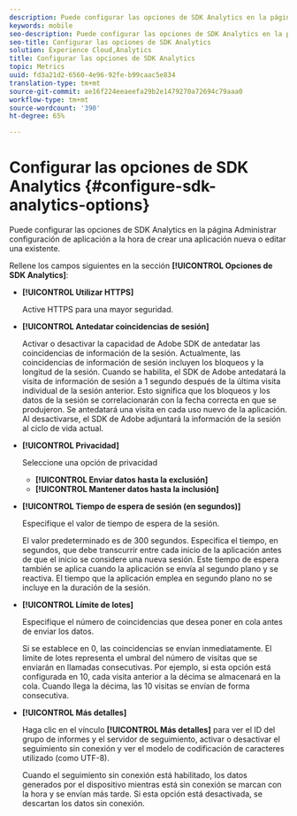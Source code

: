 ```yaml
---
description: Puede configurar las opciones de SDK Analytics en la página Administrar configuración de aplicación a la hora de crear una aplicación nueva o editar una existente.
keywords: mobile
seo-description: Puede configurar las opciones de SDK Analytics en la página Administrar configuración de aplicación a la hora de crear una aplicación nueva o editar una existente.
seo-title: Configurar las opciones de SDK Analytics
solution: Experience Cloud,Analytics
title: Configurar las opciones de SDK Analytics
topic: Metrics
uuid: fd3a21d2-6560-4e96-92fe-b99caac5e834
translation-type: tm+mt
source-git-commit: ae16f224eeaeefa29b2e1479270a72694c79aaa0
workflow-type: tm+mt
source-wordcount: '390'
ht-degree: 65%

---
```



# Configurar las opciones de SDK Analytics {#configure-sdk-analytics-options}

Puede configurar las opciones de SDK Analytics en la página Administrar configuración de aplicación a la hora de crear una aplicación nueva o editar una existente.

Rellene los campos siguientes en la sección **[!UICONTROL Opciones de SDK Analytics]**:

* **[!UICONTROL Utilizar HTTPS]**

   Active HTTPS para una mayor seguridad.

* **[!UICONTROL Antedatar coincidencias de sesión]**

   Activar o desactivar la capacidad de Adobe SDK de antedatar las coincidencias de información de la sesión. Actualmente, las coincidencias de información de sesión incluyen los bloqueos y la longitud de la sesión. Cuando se habilita, el SDK de Adobe antedatará la visita de información de sesión a 1 segundo después de la última visita individual de la sesión anterior. Esto significa que los bloqueos y los datos de la sesión se correlacionarán con la fecha correcta en que se produjeron. Se antedatará una visita en cada uso nuevo de la aplicación. Al desactivarse, el SDK de Adobe adjuntará la información de la sesión al ciclo de vida actual.

* **[!UICONTROL Privacidad]**

   Seleccione una opción de privacidad

   * **[!UICONTROL Enviar datos hasta la exclusión]**
   * **[!UICONTROL Mantener datos hasta la inclusión]**

* **[!UICONTROL Tiempo de espera de sesión (en segundos)]**

   Especifique el valor de tiempo de espera de la sesión.

   El valor predeterminado es de 300 segundos. Especifica el tiempo, en segundos, que debe transcurrir entre cada inicio de la aplicación antes de que el inicio se considere una nueva sesión. Este tiempo de espera también se aplica cuando la aplicación se envía al segundo plano y se reactiva. El tiempo que la aplicación emplea en segundo plano no se incluye en la duración de la sesión.

* **[!UICONTROL Límite de lotes]**

   Especifique el número de coincidencias que desea poner en cola antes de enviar los datos.

   Si se establece en 0, las coincidencias se envían inmediatamente. El límite de lotes representa el umbral del número de visitas que se enviarán en llamadas consecutivas. Por ejemplo, si esta opción está configurada en 10, cada visita anterior a la décima se almacenará en la cola. Cuando llega la décima, las 10 visitas se envían de forma consecutiva.

* **[!UICONTROL Más detalles]**

   Haga clic en el vínculo **[!UICONTROL Más detalles]** para ver el ID del grupo de informes y el servidor de seguimiento, activar o desactivar el seguimiento sin conexión y ver el modelo de codificación de caracteres utilizado (como UTF-8).

   Cuando el seguimiento sin conexión está habilitado, los datos generados por el dispositivo mientras está sin conexión se marcan con la hora y se envían más tarde. Si esta opción está desactivada, se descartan los datos sin conexión.
